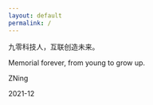 ```yaml
---
layout: default
permalink: /
---
```


九零科技人，互联创造未来。

Memorial forever, from young to grow up.



ZNing

2021-12
